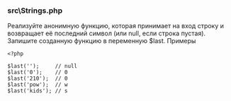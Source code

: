 ### src\Strings.php

Реализуйте анонимную функцию, которая принимает на вход строку и возвращает её последний символ (или null, если строка пустая). Запишите созданную функцию в переменную $last.
Примеры

    <?php
    
    $last('');     // null
    $last('0');    // 0
    $last('210');  // 0
    $last('pow');  // w
    $last('kids'); // s

